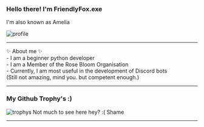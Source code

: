 ### Hello there! I'm FriendlyFox.exe
I'm also known as Amelia

![profile](https://discord.c99.nl/widget/theme-4/913574723475083274.png)


<hr>✨ About me ✨ <br />
- I am a beginner python developer<br />
- I am a Member of the Rose Bloom Organisation<br />
- Currently, I am most useful in the development of Discord bots <br />(Still not amazing, mind you. but competent enough.)

<hr>

### My Github Trophy's :)
![trophys](https://github-profile-trophy.vercel.app/?username=Ames-hub&theme=radical&row=1&column=10)
Not much to see here hey? :( Shame

<hr>
